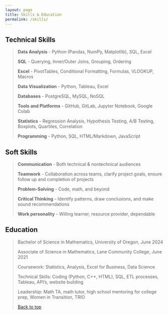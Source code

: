 ```yaml
---
layout: page
title: Skills & Education
permalink: /skills/
---
```


## Technical Skills

> **Data Analysis** - Python (Pandas, NumPy, Matplotlib), SQL, Excel
> 
> **SQL** - Querying, Inner/Outer Joins, Grouping, Ordering
> 
> **Excel** - PivotTables, Conditional Formatting, Formulas, VLOOKUP, Macros
> 
> **Data Visualization** - Python, Tableau, Excel
> 
> **Databases** - PostgreSQL, MySQL, NoSQL
> 
> **Tools and Platforms** - GitHub, GitLab, Jupyter Notebook, Google Colab
> 
> **Statistics** - Regression Analysis, Hypothesis Testing, A/B Testing, Boxplots, Quartiles, Correlation
> 
> **Programming** - Python, SQL, HTML/Markdown, JavaScript
> 

## Soft Skills

> **Communication** - Both technical & nontechnical audiences
> 
> **Teamwork** - Collaboration across teams, clarify project goals, ensure follow up and completion of projects
> 
> **Problem-Solving** - Code, math, and beyond
> 
> **Critical Thinking** - Identify patterns, draw conclusions, and make sound recommendations
> 
> **Work personality** - Willing learner, resource provider, dependable

## Education

> Bachelor of Science in Mathematics, University of Oregon, June 2024
> 
> Associate of Science in Mathematics, Lane Community College, June 2021
> 
> Coursework: Statistics, Analysis, Excel for Business, Data Science
> 
> Technical Skills: Coding (Python, C++, HTML), SQL, ETL processes, Tableau, API’s, website building
> 
> Leadership: Math TA, math tutor, high school mentoring for college prep, Women in Transition, TRIO
> 
> <a href="#headline">Back to top</a>
>

